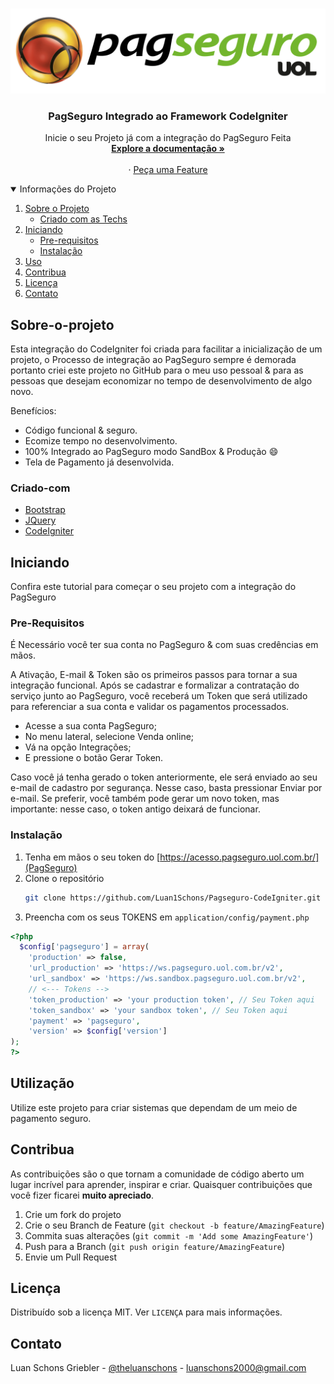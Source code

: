 <!--
*** Thanks for checking out the Best-README-Template. If you have a suggestion
*** that would make this better, please fork the repo and create a pull request
*** or simply open an issue with the tag "enhancement".
*** Thanks again! Now go create something AMAZING! :D
-->



<!-- PROJECT SHIELDS -->
<!--
*** I'm using markdown "reference style" links for readability.
*** Reference links are enclosed in brackets [ ] instead of parentheses ( ).
*** See the bottom of this document for the declaration of the reference variables
*** for contributors-url, forks-url, etc. This is an optional, concise syntax you may use.
*** https://www.markdownguide.org/basic-syntax/#reference-style-links
-->


<!-- PROJECT LOGO -->
<br />
<p align="center">
  <a href="#">
    <img src="images/logo.png" alt="Logo">
  </a>

  <h3 align="center">PagSeguro Integrado ao Framework CodeIgniter</h3>

  <p align="center">
    Inicie o seu Projeto já com a integração do PagSeguro Feita
    <br />
    <a href="https://dev.pagseguro.uol.com.br/"><strong>Explore a documentação »</strong></a>
    <br />
    <br />
    ·
    <a href="https://github.com/Luan1Schons/Pagseguro-CodeIgniter/issues">Peça uma Feature</a>
  </p>
</p>



<!-- TABLE OF CONTENTS -->
<details open="open">
  <summary>Informações do Projeto</summary>
  <ol>
    <li>
      <a href="#sobre-o-projeto">Sobre o Projeto</a>
      <ul>
        <li><a href="#criado-com">Criado com as Techs</a></li>
      </ul>
    </li>
    <li>
      <a href="#iniciando">Iniciando</a>
      <ul>
        <li><a href="#pre-requisitos">Pre-requisitos</a></li>
        <li><a href="#Instalação">Instalação</a></li>
      </ul>
    </li>
    <li><a href="#utilização">Uso</a></li>
    <li><a href="#contribua">Contribua</a></li>
    <li><a href="#licença">Licença</a></li>
    <li><a href="#contato">Contato</a></li>
  </ol>
</details>



<!-- ABOUT THE PROJECT -->
## Sobre-o-projeto

Esta integração do CodeIgniter foi criada para facilitar a inicialização de um projeto, o Processo de integração ao PagSeguro sempre é demorada portanto criei este projeto no GitHub para o meu uso pessoal & para as pessoas que desejam economizar no tempo de desenvolvimento de algo novo.

Benefícios:
* Código funcional & seguro.
* Ecomize tempo no desenvolvimento.
* 100% Integrado ao PagSeguro modo SandBox & Produção :smile:
* Tela de Pagamento já desenvolvida.


### Criado-com

* [Bootstrap](https://getbootstrap.com)
* [JQuery](https://jquery.com)
* [CodeIgniter](https://codeigniter.com)



<!-- GETTING STARTED -->
## Iniciando

Confira este tutorial para começar o seu projeto com a integração do PagSeguro

### Pre-Requisitos

É Necessário você ter sua conta no PagSeguro & com suas credências em mãos.

A Ativação, E-mail & Token são os primeiros passos para tornar a sua integração funcional. Após se cadastrar e formalizar a contratação do serviço junto ao PagSeguro, você receberá um Token que será utilizado para referenciar a sua conta e validar os pagamentos processados.

* Acesse a sua conta PagSeguro;
* No menu lateral, selecione Venda online; 
* Vá na opção Integrações;
* E pressione o botão Gerar Token.

Caso você já tenha gerado o token anteriormente, ele será enviado ao seu e-mail de cadastro por segurança. Nesse caso, basta pressionar Enviar por e-mail. Se preferir, você também pode gerar um novo token, mas importante: nesse caso, o token antigo deixará de funcionar.


### Instalação

1. Tenha em mãos o seu token do [https://acesso.pagseguro.uol.com.br/](PagSeguro)
2. Clone o repositório
   ```sh
   git clone https://github.com/Luan1Schons/Pagseguro-CodeIgniter.git
   ```
3. Preencha com os seus TOKENS em `application/config/payment.php`

<!-- language: php -->
```php
<?php 
  $config['pagseguro'] = array(
    'production' => false,
    'url_production' => 'https://ws.pagseguro.uol.com.br/v2',
    'url_sandbox' => 'https://ws.sandbox.pagseguro.uol.com.br/v2',
    // <--- Tokens -->
    'token_production' => 'your production token', // Seu Token aqui
    'token_sandbox' => 'your sandbox token', // Seu Token aqui
    'payment' => 'pagseguro',
    'version' => $config['version']
);
?>
```



<!-- USAGE EXAMPLES -->
## Utilização

Utilize este projeto para criar sistemas que dependam de um meio de pagamento seguro.


<!-- CONTRIBUTING -->
## Contribua

As contribuições são o que tornam a comunidade de código aberto um lugar incrível para aprender, inspirar e criar. Quaisquer contribuições que você fizer ficarei **muito apreciado**.

1. Crie um fork do projeto
2. Crie o seu Branch de Feature (`git checkout -b feature/AmazingFeature`)
3. Commita suas alterações (`git commit -m 'Add some AmazingFeature'`)
4. Push para a Branch (`git push origin feature/AmazingFeature`)
5. Envie um Pull Request



<!-- LICENSE -->
## Licença


Distribuído sob a licença MIT. Ver `LICENÇA` para mais informações.



<!-- CONTACT -->
## Contato

Luan Schons Griebler - [@theluanschons](https://instagram.com/theluanschons) - luanschons2000@gmail.com


<!-- MARKDOWN LINKS & IMAGES -->
